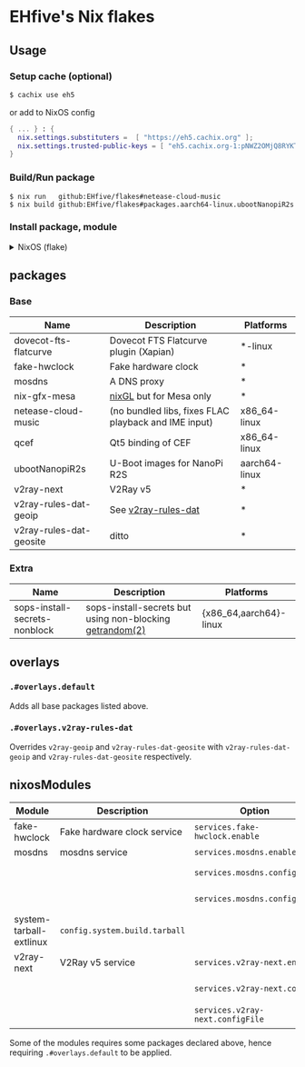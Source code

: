 # EHfive's Nix flakes

## Usage

### Setup cache (optional)

```bash
$ cachix use eh5
```

or add to NixOS config

```nix
{ ... } : {
  nix.settings.substituters =  [ "https://eh5.cachix.org" ];
  nix.settings.trusted-public-keys = [ "eh5.cachix.org-1:pNWZ2OMjQ8RYKTbMsiU/AjztyyC8SwvxKOf6teMScKQ=" ];
}
```

### Build/Run package

```
$ nix run   github:EHfive/flakes#netease-cloud-music
$ nix build github:EHfive/flakes#packages.aarch64-linux.ubootNanopiR2s
```

### Install package, module

<details>
<summary>NixOS (flake)</summary>

```nix
# flake.nix
{
  inputs.eh5 = {
    url = "github:EHfive/flakes";
    inputs.nixpkgs.follows = "nixpkgs";
  };

  outputs = { self, nixpkgs, eh5 }: {
    nixosConfigurations.your-machine = nixpkgs.lib.nixosSystem rec {
      # system = ...
      modules = [
        # ...
        #eh5.nixosModules.mosdns,
        #eh5.nixosModules.v2ray-next,
        { pkgs, ... }: {
          nixpkgs.overlays = [
            # ...
            eh5.overlays.default
            #eh5.overlays.v2ray-rules-dat
          ];

          environment.systemPackages = [
            pkgs.netease-cloud-music # via overlay
            # or specify the package directly
            #eh5.packages.${system}.netease-cloud-music
          ];
        }
      ];
    };
  };
}
```

All packages in this repo are also re-exported into [github:nixos-cn/flakes](https://github.com/nixos-cn/flakes), you can install from it in same fashion as above.

```
$ nix run github:nixos-cn/flakes#re-export.netease-cloud-music
$ # or in full path
$ nix run github:nixos-cn/flakes#legacyPackages.x86_64-linux.re-export.netease-cloud-music
```

</details>

## packages

### Base

| Name                    | Description                                                            | Platforms     |
| ----------------------- | ---------------------------------------------------------------------- | ------------- |
| dovecot-fts-flatcurve   | Dovecot FTS Flatcurve plugin (Xapian)                                  | \*-linux      |
| fake-hwclock            | Fake hardware clock                                                    | \*            |
| mosdns                  | A DNS proxy                                                            | \*            |
| nix-gfx-mesa            | [nixGL](https://github.com/guibou/nixGL) but for Mesa only             | \*            |
| netease-cloud-music     | (no bundled libs, fixes FLAC playback and IME input)                   | x86_64-linux  |
| qcef                    | Qt5 binding of CEF                                                     | x86_64-linux  |
| ubootNanopiR2s          | U-Boot images for NanoPi R2S                                           | aarch64-linux |
| v2ray-next              | V2Ray v5                                                               | \*            |
| v2ray-rules-dat-geoip   | See [v2ray-rules-dat](https://github.com/Loyalsoldier/v2ray-rules-dat) | \*            |
| v2ray-rules-dat-geosite | ditto                                                                  | \*            |

### Extra

| Name                          | Description                                                                                           | Platforms              |
| ----------------------------- | ----------------------------------------------------------------------------------------------------- | ---------------------- |
| sops-install-secrets-nonblock | sops-install-secrets but using non-blocking [getrandom(2)](https://man.archlinux.org/man/getrandom.2) | {x86_64,aarch64}-linux |

## overlays

### `.#overlays.default`

Adds all base packages listed above.

### `.#overlays.v2ray-rules-dat`

Overrides `v2ray-geoip` and `v2ray-rules-dat-geosite` with `v2ray-rules-dat-geoip` and `v2ray-rules-dat-geosite` respectively.

## nixosModules

| Module                  | Description                   | Option                           | Type           |
| ----------------------- | ----------------------------- | -------------------------------- | -------------- |
| fake-hwclock            | Fake hardware clock service   | `services.fake-hwclock.enable`   | boolean        |
| mosdns                  | mosdns service                | `services.mosdns.enable`         | boolean        |
|                         |                               | `services.mosdns.config`         | YAML value     |
|                         |                               | `services.mosdns.configFile`     | string \| null |
| system-tarball-extlinux | `config.system.build.tarball` |                                  |                |
| v2ray-next              | V2Ray v5 service              | `services.v2ray-next.enable`     | boolean        |
|                         |                               | `services.v2ray-next.config`     | JSON value     |
|                         |                               | `services.v2ray-next.configFile` | string \| null |

Some of the modules requires some packages declared above, hence requiring `.#overlays.default` to be applied.
